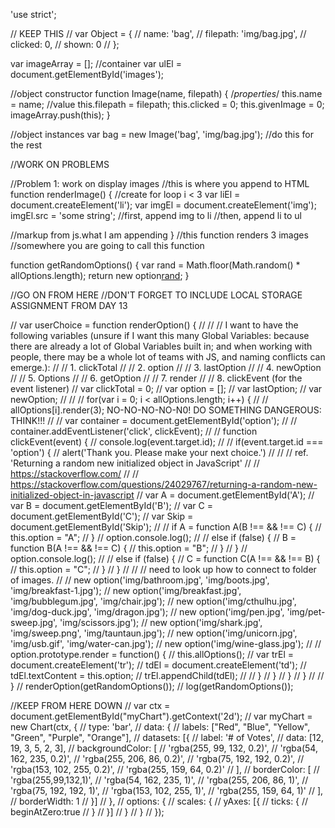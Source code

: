 'use strict';

// KEEP THIS
// var Object = {
//   name: 'bag',
//   filepath: 'img/bag.jpg',
//   clicked: 0,
//   shown: 0
// };

var imageArray = [];
  //container
var ulEl = document.getElementById('images');

//object constructor
function Image(name, filepath) {
  /*properties*/
  this.name = name; //value
  this.filepath = filepath;
  this.clicked = 0;
  this.givenImage = 0;
  imageArray.push(this);
}

//object instances
var bag = new Image('bag', 'img/bag.jpg'); //do this for the rest

//WORK ON PROBLEMS

//Problem 1: work on display images //this is where you append to HTML
function renderImage() {
  //create for loop i < 3
  var liEl = document.createElement('li');
  var imgEl = document.createElement('img');
  imgEl.src = 'some string';
  //first, append img to li
  //then, append li to ul

  //markup from js.what I am appending
} //this function renders 3 images
//somewhere you are going to call this function

function getRandomOptions() {
  var rand = Math.floor(Math.random() * allOptions.length);
  return new option[rand]();
}

//GO ON FROM HERE
//DON'T FORGET TO INCLUDE LOCAL STORAGE ASSIGNMENT FROM DAY 13





// var userChoice = function renderOption() {
//
//   // I want to have the following variables (unsure if I want this many Global Variables: because there are already a lot of Global Variables built in; and when working with people, there may be a whole lot of teams with JS, and naming conflicts can emerge.):
//   // 1. clickTotal
//   // 2. option
//   // 3. lastOption
//   // 4. newOption
//   // 5. Options
//   // 6. getOption
//   // 7. render
//   // 8. clickEvent (for the event listener)
//   var clickTotal = 0;
//   var option = [];
//   var lastOption;
//   var newOption;
//
//   // for(var i = 0; i < allOptions.length; i++) {
//   // allOptions[i].render(3); NO-NO-NO-NO-N0! DO SOMETHING DANGEROUS: THINK!!! //
//   var container = document.getElementById('option');
//
//   container.addEventListener('click', clickEvent);
//
//   function clickEvent(event) {
//     console.log(event.target.id);
//
//     if(event.target.id === 'option') {
//       alert('Thank you.  Please make your next choice.')
//
// // ref. 'Returning a random new initialized object in JavaScript'
// // https://stackoverflow.com/
// // https://stackoverflow.com/questions/24029767/returning-a-random-new-initialized-object-in-javascript
//       var A = document.getElementById('A');
//       var B = document.getElementById('B');
//       var C = document.getElementById('C');
//       var Skip = document.getElementById('Skip');
//
//       if A = function A(B !== && !== C) {
//         this.option = "A";
//         }
//         option.console.log();
//
//         else if (false) {
//           B = function B(A !== && !== C) {
//           this.option = "B";
//           }
//         }
//         option.console.log();
//
//         else if (false) {
//         C = function C(A !== && !== B) {
//         this.option = "C";
//           }
//         }
//
//       // need to look up how to connect to folder of images. //
//       new option('img/bathroom.jpg', 'img/boots.jpg', 'img/breakfast-1.jpg');
//       new option('img/breakfast.jpg', 'img/bubblegum.jpg', 'img/chair.jpg');
//       new option('img/cthulhu.jpg', 'img/dog-duck.jpg', 'img/dragon.jpg');
//       new option('img/pen.jpg', 'img/pet-sweep.jpg', 'img/scissors.jpg');
//       new option('img/shark.jpg', 'img/sweep.png', 'img/tauntaun.jpg');
//       new option('img/unicorn.jpg', 'img/usb.gif', 'img/water-can.jpg');
//       new option('img/wine-glass.jpg');
//
//       option.prototype.render = function() {
//        this.allOptions();
//        var trEl = document.createElement('tr');
//        tdEl = document.createElement('td');
//        tdEl.textContent = this.option;
//        trEl.appendChild(tdEl);
//
//         }
//       }
//     }
//   }
//
// }
// renderOption(getRandomOptions());
// log(getRandomOptions());

//KEEP FROM HERE DOWN
// var ctx = document.getElementById("myChart").getContext('2d');
// var myChart = new Chart(ctx, {
//     type: 'bar',
//     data: {
//         labels: ["Red", "Blue", "Yellow", "Green", "Purple", "Orange"],
//         datasets: [{
//             label: '# of Votes',
//             data: [12, 19, 3, 5, 2, 3],
//             backgroundColor: [
//                 'rgba(255, 99, 132, 0.2)',
//                 'rgba(54, 162, 235, 0.2)',
//                 'rgba(255, 206, 86, 0.2)',
//                 'rgba(75, 192, 192, 0.2)',
//                 'rgba(153, 102, 255, 0.2)',
//                 'rgba(255, 159, 64, 0.2)'
//             ],
//             borderColor: [
//                 'rgba(255,99,132,1)',
//                 'rgba(54, 162, 235, 1)',
//                 'rgba(255, 206, 86, 1)',
//                 'rgba(75, 192, 192, 1)',
//                 'rgba(153, 102, 255, 1)',
//                 'rgba(255, 159, 64, 1)'
//             ],
//             borderWidth: 1
//         }]
//     },
//     options: {
//         scales: {
//             yAxes: [{
//                 ticks: {
//                     beginAtZero:true
//                 }
//             }]
//         }
//     }
// });
